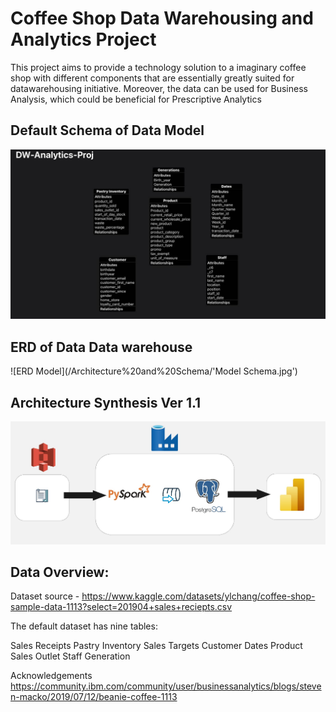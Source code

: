 # Coffee Shop Data Warehousing and Analytics Project
This project aims to provide a technology solution to a imaginary coffee shop with different components that are essentially greatly suited for datawarehousing initiative. Moreover, the data can be used for Business Analysis, which could be beneficial for Prescriptive Analytics

## Default Schema of Data Model
![Default Schema](/Architecture%20and%20Schema/Default-Schema.jpg)

## ERD of Data Data warehouse
![ERD Model](/Architecture%20and%20Schema/'Model Schema.jpg')

## Architecture Synthesis Ver 1.1
![Solution Architecture](/Architecture%20and%20Schema/Version%201%20Architecture.jpg)

## Data Overview:

Dataset source - https://www.kaggle.com/datasets/ylchang/coffee-shop-sample-data-1113?select=201904+sales+reciepts.csv

The default dataset has nine tables:

Sales Receipts
Pastry Inventory
Sales Targets
Customer
Dates
Product
Sales Outlet
Staff
Generation


Acknowledgements
https://community.ibm.com/community/user/businessanalytics/blogs/steven-macko/2019/07/12/beanie-coffee-1113
